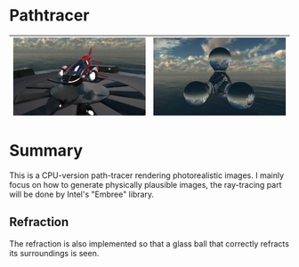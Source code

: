 # Pathtracer
<img src="https://github.com/RiceLiao/TDA362-Pathtracer/blob/master/img/ship.jpg"> | <img src="https://github.com/RiceLiao/TDA362-Pathtracer/blob/master/img/ball.jpg">
:-------------------------:|:-------------------------:

# Summary
This is a CPU-version path-tracer rendering photorealistic images. I mainly focus on how to generate physically plausible images, the ray-tracing part will be done by Intel's "Embree" library.

## Refraction
The refraction is also implemented so that a glass ball that correctly refracts its surroundings is seen.